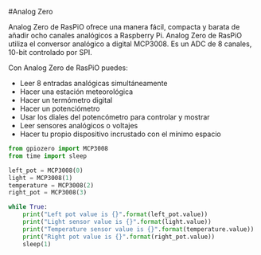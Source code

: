 <!--
---
name: Analog Zero
class: board
type: adc
formfactor: pHAT
manufacturer: RasPiO
description: A 10-bit 8-channel ADC for Raspberry Pi
url: http://rasp.io/analogzero/
github: https://github.com/raspitv/analogzero
buy: http://rasp.io/analogzero/
image: 'analog-zero.png'
pincount: 40
eeprom: no
power:
  '1':
ground:
  '6':
  '9':
  '14':
  '20':
  '25':
  '30':
  '34':
  '39':
pin:
  '19':
    mode: spi
  '21':
    mode: spi
  '23':
    mode: spi
  '24':
    mode: spi
install:
  'devices':
    - 'spi'
-->
#Analog Zero

Analog Zero de RasPiO ofrece una manera fácil, compacta y barata de añadir ocho canales analógicos a Raspberry Pi. Analog Zero de RasPiO utiliza el conversor analógico a digital MCP3008. Es un ADC de 8  canales, 10-bit controlado por SPI.

Con Analog Zero de RasPiO puedes:

* Leer 8 entradas analógicas simultáneamente
* Hacer una estación meteorológica
* Hacer un termómetro digital
* Hacer un potenciómetro
* Usar los diales del potencómetro para controlar y mostrar
* Leer sensores analógicos o voltajes
* Hacer tu propio dispositivo incrustado con el mínimo espacio

```python
from gpiozero import MCP3008
from time import sleep

left_pot = MCP3008(0)
light = MCP3008(1)
temperature = MCP3008(2)
right_pot = MCP3008(3)

while True:
    print("Left pot value is {}".format(left_pot.value))
    print("Light sensor value is {}".format(light.value))
    print("Temperature sensor value is {}".format(temperature.value))
    print("Right pot value is {}".format(right_pot.value))
    sleep(1)
```
